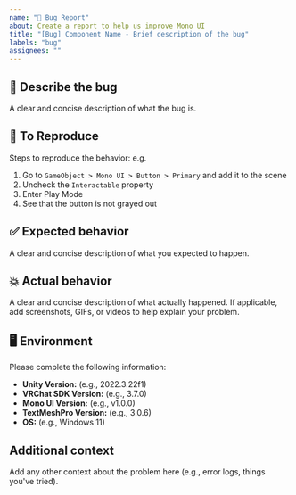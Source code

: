 ```yaml
---
name: "🐛 Bug Report"
about: Create a report to help us improve Mono UI
title: "[Bug] Component Name - Brief description of the bug"
labels: "bug"
assignees: ""
---
```


## 🐞 Describe the bug

A clear and concise description of what the bug is.

## 🔁 To Reproduce

Steps to reproduce the behavior:
e.g.

1. Go to `GameObject > Mono UI > Button > Primary` and add it to the scene
2. Uncheck the `Interactable` property
3. Enter Play Mode
4. See that the button is not grayed out

## ✅ Expected behavior

A clear and concise description of what you expected to happen.

## 💥 Actual behavior

A clear and concise description of what actually happened. If applicable, add screenshots, GIFs, or videos to help explain your problem.

## 🖥️ Environment

Please complete the following information:

- **Unity Version:** (e.g., 2022.3.22f1)
- **VRChat SDK Version:** (e.g., 3.7.0)
- **Mono UI Version:** (e.g., v1.0.0)
- **TextMeshPro Version:** (e.g., 3.0.6)
- **OS:** (e.g., Windows 11)

## Additional context

Add any other context about the problem here (e.g., error logs, things you've tried).
